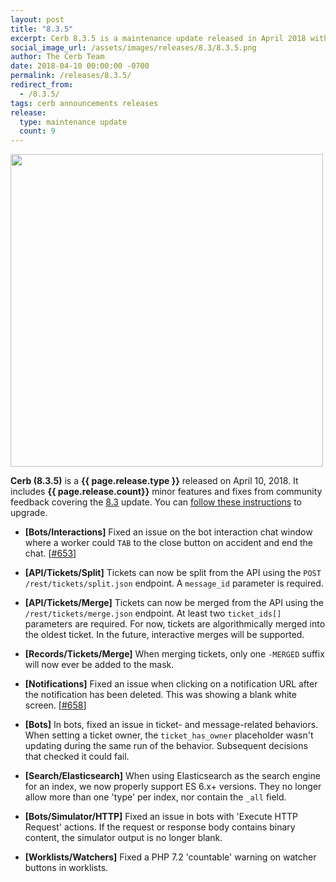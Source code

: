 ```yaml
---
layout: post
title: "8.3.5"
excerpt: Cerb 8.3.5 is a maintenance update released in April 2018 with 9 minor features and fixes from community feedback.
social_image_url: /assets/images/releases/8.3/8.3.5.png
author: The Cerb Team
date: 2018-04-10 00:00:00 -0700
permalink: /releases/8.3.5/
redirect_from:
  - /8.3.5/
tags: cerb announcements releases
release:
  type: maintenance update
  count: 9
---
```


<div class="cerb-screenshot">
<img src="{{page.social_image_url}}" class="screenshot" width="500">
</div>

**Cerb (8.3.5)** is a **{{ page.release.type }}** released on April 10, 2018. It includes **{{ page.release.count}}** minor features and fixes from community feedback covering the [8.3](/releases/8.3/) update.  You can [follow these instructions](/docs/upgrading/) to upgrade.

* **[Bots/Interactions]** Fixed an issue on the bot interaction chat window where a worker could `TAB` to the close button on accident and end the chat. [[#653](https://github.com/jstanden/cerb/issues/653)]

* **[API/Tickets/Split]** Tickets can now be split from the API using the `POST /rest/tickets/split.json` endpoint. A `message_id` parameter is required.

* **[API/Tickets/Merge]** Tickets can now be merged from the API using the `/rest/tickets/merge.json` endpoint. At least two `ticket_ids[]` parameters are required. For now, tickets are algorithmically merged into the oldest ticket. In the future, interactive merges will be supported.

* **[Records/Tickets/Merge]** When merging tickets, only one `-MERGED` suffix will now ever be added to the mask.

* **[Notifications]** Fixed an issue when clicking on a notification URL after the notification has been deleted. This was showing a blank white screen. [[#658](https://github.com/jstanden/cerb/issues/658)]

* **[Bots]** In bots, fixed an issue in ticket- and message-related behaviors. When setting a ticket owner, the `ticket_has_owner` placeholder wasn't updating during the same run of the behavior. Subsequent decisions that checked it could fail.

* **[Search/Elasticsearch]** When using Elasticsearch as the search engine for an index, we now properly support ES 6.x+ versions. They no longer allow more than one 'type' per index, nor contain the `_all` field.

* **[Bots/Simulator/HTTP]** Fixed an issue in bots with 'Execute HTTP Request' actions. If the request or response body contains binary content, the simulator output is no longer blank.

* **[Worklists/Watchers]** Fixed a PHP 7.2 'countable' warning on watcher buttons in worklists.

